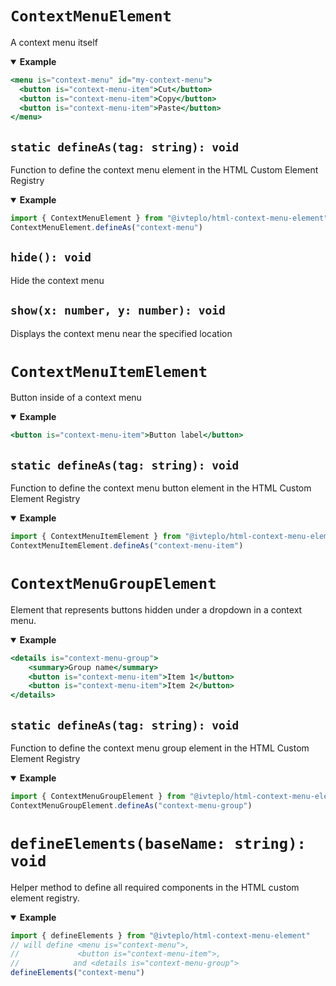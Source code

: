 # `ContextMenuElement`

A context menu itself

<details open>
<summary><b>Example</b></summary>

```jsx
<menu is="context-menu" id="my-context-menu">
  <button is="context-menu-item">Cut</button>
  <button is="context-menu-item">Copy</button>
  <button is="context-menu-item">Paste</button>
</menu>
```

</details>


## `static defineAs(tag: string): void`

Function to define the context menu element in the HTML Custom Element Registry

<details open>
<summary><b>Example</b></summary>

```jsx
import { ContextMenuElement } from "@ivteplo/html-context-menu-element"
ContextMenuElement.defineAs("context-menu")
```

</details>


## `hide(): void`

Hide the context menu


## `show(x: number, y: number): void`

Displays the context menu near the specified location



# `ContextMenuItemElement`

Button inside of a context menu

<details open>
<summary><b>Example</b></summary>

```jsx
<button is="context-menu-item">Button label</button>
```

</details>


## `static defineAs(tag: string): void`

Function to define the context menu button element in the HTML Custom Element Registry

<details open>
<summary><b>Example</b></summary>

```jsx
import { ContextMenuItemElement } from "@ivteplo/html-context-menu-element"
ContextMenuItemElement.defineAs("context-menu-item")
```

</details>



# `ContextMenuGroupElement`

Element that represents buttons hidden under a dropdown in a context menu.

<details open>
<summary><b>Example</b></summary>

```jsx
<details is="context-menu-group">
    <summary>Group name</summary>
    <button is="context-menu-item">Item 1</button>
    <button is="context-menu-item">Item 2</button>
</details>
```

</details>


## `static defineAs(tag: string): void`

Function to define the context menu group element in the HTML Custom Element Registry

<details open>
<summary><b>Example</b></summary>

```jsx
import { ContextMenuGroupElement } from "@ivteplo/html-context-menu-element"
ContextMenuGroupElement.defineAs("context-menu-group")
```

</details>



# `defineElements(baseName: string): void`

Helper method to define all required components in the HTML custom element registry.

<details open>
<summary><b>Example</b></summary>

```jsx
import { defineElements } from "@ivteplo/html-context-menu-element"
// will define <menu is="context-menu">,
//             <button is="context-menu-item">,
// 		      and <details is="context-menu-group">
defineElements("context-menu")
```

</details>
